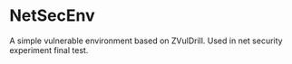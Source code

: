 # NetSecEnv
A simple vulnerable environment based on ZVulDrill. Used in net security experiment final test.
